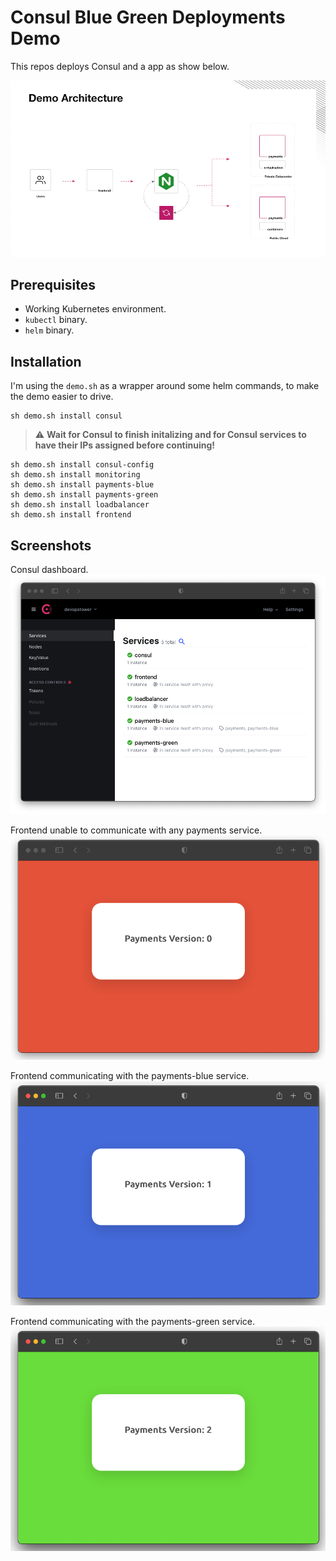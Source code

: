 # Consul Blue Green Deployments Demo

This repos deploys Consul and a app as show below.

![Screenshot](images/architecture-diagram.png)

## Prerequisites
- Working Kubernetes environment.
- `kubectl` binary.
- `helm` binary.

## Installation
I'm using the `demo.sh` as a wrapper around some helm commands, to make the demo easier to drive.
```
sh demo.sh install consul
```

> :warning: **Wait for Consul to finish initalizing and for Consul services to have their IPs assigned before continuing!**

```
sh demo.sh install consul-config
sh demo.sh install monitoring
sh demo.sh install payments-blue
sh demo.sh install payments-green
sh demo.sh install loadbalancer
sh demo.sh install frontend
```

## Screenshots
Consul dashboard.
![Screenshot](images/consul-dashboard.png)

Frontend unable to communicate with any payments service.
![Screenshot](images/payments-error.png)

Frontend communicating with the payments-blue service.
![Screenshot](images/payments-blue.png)

Frontend communicating with the payments-green service.
![Screenshot](images/payments-green.png)
